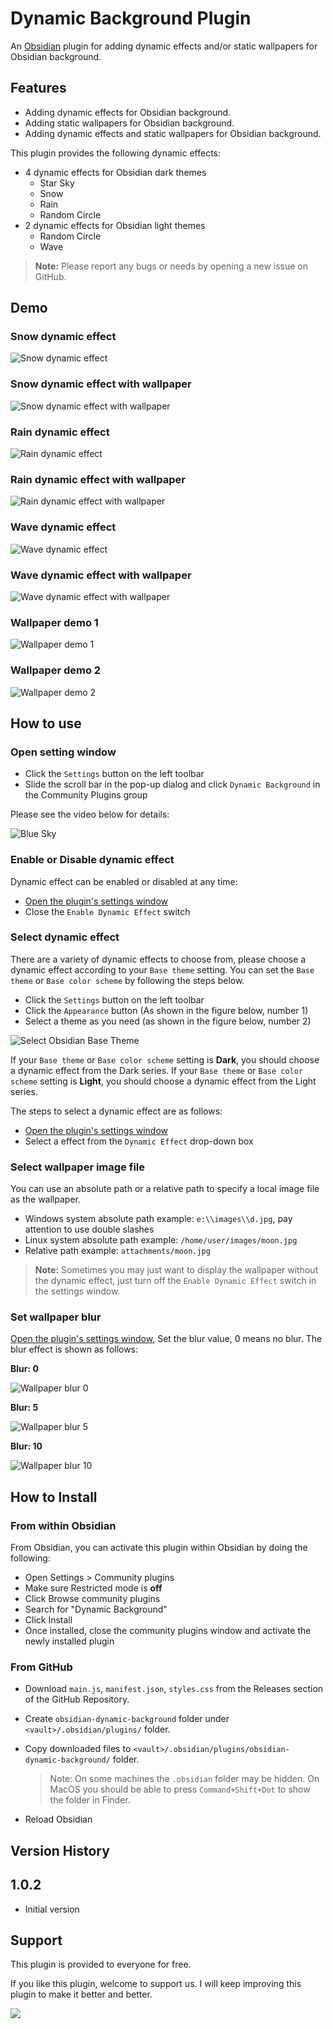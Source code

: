 # Dynamic Background Plugin

An [Obsidian](https://obsidian.md) plugin for adding dynamic effects and/or static wallpapers for Obsidian background.

## Features

- Adding dynamic effects for Obsidian background.
- Adding static wallpapers for Obsidian background.
- Adding dynamic effects and static wallpapers for Obsidian background. 

This plugin provides the following dynamic effects:

- 4 dynamic effects for Obsidian dark themes
  - Star Sky
  - Snow
  - Rain
  - Random Circle
- 2 dynamic effects for Obsidian light themes
  - Random Circle
  - Wave

> **Note:** Please report any bugs or needs by opening a new issue on GitHub.

## Demo

### Snow dynamic effect

![Snow dynamic effect](https://raw.githubusercontent.com/samuelsong70/obsidian-dynamic-background/master/assets/snow-effect.gif)

### Snow dynamic effect with wallpaper

![Snow dynamic effect with wallpaper](https://raw.githubusercontent.com/samuelsong70/obsidian-dynamic-background/master/assets/snow-effect-with-wallpaper.gif)

### Rain dynamic effect

![Rain dynamic effect](https://raw.githubusercontent.com/samuelsong70/obsidian-dynamic-background/master/assets/rain-effect.gif)

### Rain dynamic effect with wallpaper

![Rain dynamic effect with wallpaper](https://raw.githubusercontent.com/samuelsong70/obsidian-dynamic-background/master/assets/rain-effect-with-wallpaper.gif)


### Wave dynamic effect

![Wave dynamic effect](https://raw.githubusercontent.com/samuelsong70/obsidian-dynamic-background/master/assets/wave-effect.gif)

### Wave dynamic effect with wallpaper

![Wave dynamic effect with wallpaper](https://raw.githubusercontent.com/samuelsong70/obsidian-dynamic-background/master/assets/wave-effect-with-wallpaper.gif)

### Wallpaper demo 1

![Wallpaper demo 1](https://raw.githubusercontent.com/samuelsong70/obsidian-dynamic-background/master/assets/wallpaper-demo-1.png)

### Wallpaper demo 2

![Wallpaper demo 2](https://raw.githubusercontent.com/samuelsong70/obsidian-dynamic-background/master/assets/wallpaper-demo-3.png)



## How to use

### Open setting window

- Click the `Settings` button on the left toolbar
- Slide the scroll bar in the pop-up dialog and click `Dynamic Background` in the Community Plugins group

Please see the video below for details:

![Blue Sky](https://raw.githubusercontent.com/samuelsong70/obsidian-dynamic-background/master/assets/open-plugin-settings-window.gif)

### Enable or Disable dynamic effect

Dynamic effect can be enabled or disabled at any time:

- [Open the plugin's settings window](#open-setting-window)
- Close the `Enable Dynamic Effect` switch

### Select dynamic effect

There are a variety of dynamic effects to choose from, please choose a dynamic effect according to your `Base theme` setting. You can set the `Base theme` or `Base color scheme` by following the steps below.

- Click the `Settings` button on the left toolbar
- Click the `Appearance` button (As shown in the figure below, number 1)
- Select a theme as you need (as shown in the figure below, number 2)

![Select Obsidian Base Theme](https://raw.githubusercontent.com/samuelsong70/obsidian-dynamic-background/master/assets/select-obsidian-base-theme.jpg)


If your `Base theme` or `Base color scheme` setting is **Dark**, you should choose a dynamic effect from the Dark series. If your `Base theme` or `Base color scheme` setting is **Light**, you should choose a dynamic effect from the Light series.

The steps to select a dynamic effect are as follows:

- [Open the plugin's settings window](#open-setting-window)
- Select a effect from the `Dynamic Effect` drop-down box

### Select wallpaper image file

You can use an absolute path or a relative path to specify a local image file as the wallpaper.

- Windows system absolute path example: `e:\\images\\d.jpg`, pay attention to use double slashes
- Linux system absolute path example: `/home/user/images/moon.jpg`
- Relative path example: `attachments/moon.jpg`

> **Note:** Sometimes you may just want to display the wallpaper without the dynamic effect, just turn off the `Enable Dynamic Effect` switch in the settings window.

### Set wallpaper blur

[Open the plugin's settings window](#open-setting-window), Set the blur value, 0 means no blur. The blur effect is shown as follows:

**Blur: 0**

![Wallpaper blur 0](https://raw.githubusercontent.com/samuelsong70/obsidian-dynamic-background/master/assets/wallpaper-blur-0.png)

**Blur: 5**

![Wallpaper blur 5](https://raw.githubusercontent.com/samuelsong70/obsidian-dynamic-background/master/assets/wallpaper-blur-5.png)

**Blur: 10**

![Wallpaper blur 10](https://raw.githubusercontent.com/samuelsong70/obsidian-dynamic-background/master/assets/wallpaper-blur-10.png)

## How to Install

### From within Obsidian

From Obsidian, you can activate this plugin within Obsidian by doing the following:

- Open Settings > Community plugins
- Make sure Restricted mode is **off**
- Click Browse community plugins
- Search for "Dynamic Background"
- Click Install
- Once installed, close the community plugins window and activate the newly installed plugin

### From GitHub

- Download `main.js`, `manifest.json`, `styles.css` from the Releases section of the GitHub Repository.
- Create `obsidian-dynamic-background` folder under `<vault>/.obsidian/plugins/` folder.
- Copy downloaded files to `<vault>/.obsidian/plugins/obsidian-dynamic-background/` folder.  
  
  >Note: On some machines the `.obsidian` folder may be hidden. On MacOS you should be able to press `Command+Shift+Dot` to show the folder in Finder.

- Reload Obsidian

## Version History

## 1.0.2

- Initial version

## Support

This plugin is provided to everyone for free. 

If you like this plugin, welcome to support us. I will keep improving this plugin to make it better and better.

<a href="https://www.buymeacoffee.com/samuelsong"><img src="https://img.buymeacoffee.com/button-api/?text=Buy me a coffee&emoji=☕&slug=codetab&button_colour=e3e7ef&font_colour=262626&font_family=Inter&outline_colour=262626&coffee_colour=ff0000"></a>

